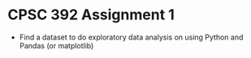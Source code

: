 # CPSC 392 Assignment 1

- Find a dataset to do exploratory data analysis on using Python and Pandas (or matplotlib)
